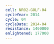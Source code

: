 ```yaml
---
cell: NR02-GOLF-04
cycleYear: 2014
cycle: 04
cycleDate: 2014-04
resistance: 1400000
enlightened: 177000
---
```

